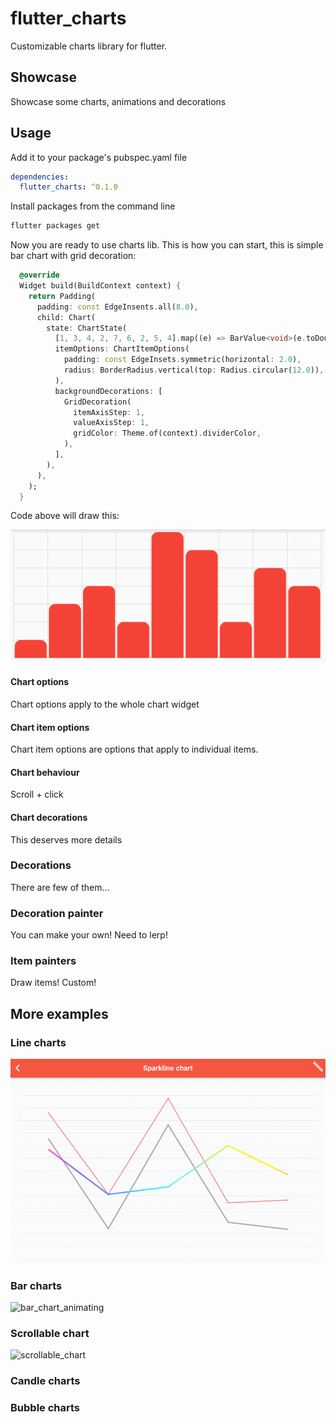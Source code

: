 # flutter_charts

Customizable charts library for flutter.

## Showcase
Showcase some charts, animations and decorations

## Usage
Add it to your package's pubspec.yaml file
```yaml
dependencies:
  flutter_charts: ^0.1.0
```

Install packages from the command line
```bash
flutter packages get
```

Now you are ready to use charts lib.
This is how you can start, this is simple bar chart with grid decoration:

```dart
  @override
  Widget build(BuildContext context) {
    return Padding(
      padding: const EdgeInsents.all(8.0),
      child: Chart(
        state: ChartState(
          [1, 3, 4, 2, 7, 6, 2, 5, 4].map((e) => BarValue<void>(e.toDouble())).toList().asMap(),
          itemOptions: ChartItemOptions(
            padding: const EdgeInsets.symmetric(horizontal: 2.0),
            radius: BorderRadius.vertical(top: Radius.circular(12.0)),
          ),
          backgroundDecorations: [
            GridDecoration(
              itemAxisStep: 1,
              valueAxisStep: 1,
              gridColor: Theme.of(context).dividerColor,
            ),
          ],
        ),
      ),
    );
  }
```
Code above will draw this:

![simple_chart]

#### Chart options
Chart options apply to the whole chart widget

#### Chart item options
Chart item options are options that apply to individual items.

#### Chart behaviour
Scroll + click

#### Chart decorations
This deserves more details

### Decorations
There are few of them...

### Decoration painter
You can make your own! Need to lerp!

### Item painters
Draw items! Custom!

## More examples

### Line charts
![line_chart_animating]

### Bar charts
![bar_chart_animating]

### Scrollable chart
![scrollable_chart]

### Candle charts

### Bubble charts

[simple_chart]: ./assets/simple_chart.png
[bar_chart_animating]: ./assets/bar_chart_animating.gif
[scrollable_chart]: ./assets/scrollable_chart.gif
[line_chart_animating]: ./assets/line_chart_animating.gif